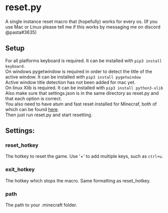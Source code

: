 # reset.py
A single instance reset macro that (hopefully) works for every os. (If you use Mac or Linux please tell me if this works by messaging me on discord @pasta#3635)

## Setup
For all platforms keyboard is required. It can be installed with `pip3 install keyboard`.<br/>
On windows pygetwindow is required in order to detect the title of the active window. It can be installed with `pip3 install pygetwindow`<br/>
Active window title detection has not been added for mac yet.<br/>
On linux Xlib is required. It can be installed with `pip3 install python3-xlib`<br/>
Also make sure that settings.json is in the same directory as reset.py and that each option is correct.<br/>
You also need to have atum and fast reset installed for Minecraf, both of which can be found [here](https://www.minecraftspeedrunning.com/public-resources/mods).<br/>
Then just run reset.py and start resetting.

## Settings:

### reset_hotkey
The hotkey to reset the game. Use '+' to add multiple keys, such as `ctrl+u`.

### exit_hotkey
The hotkey which stops the macro. Same formatting as reset_hotkey.

### path
The path to your .minecraft folder.
